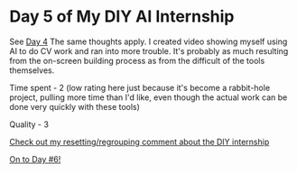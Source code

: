# Day 5 of My DIY AI Internship

See [Day 4](day-4.md)
The same thoughts apply. I created video showing myself using AI to do CV work and ran into more trouble. It's probably as much resulting from the on-screen building process as from the difficult of the tools themselves.

Time spent - 2 (low rating here just because it's become a rabbit-hole project, pulling more time than I'd like, even though the actual work can be done very quickly with these tools)

Quality - 3


[Check out my resetting/regrouping comment about the DIY internship](reset.md)

[On to Day #6!](day-6.md)

